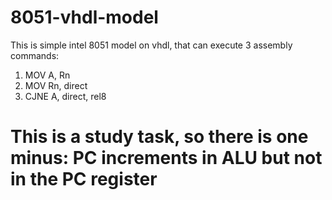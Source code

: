 # 8051-vhdl-model

This is simple intel 8051 model on vhdl, that can execute 3 assembly commands: 
1. MOV A, Rn
2. MOV Rn, direct
3. CJNE A, direct, rel8

# This is a study task, so there is one minus: PC increments in ALU but not in the PC register
